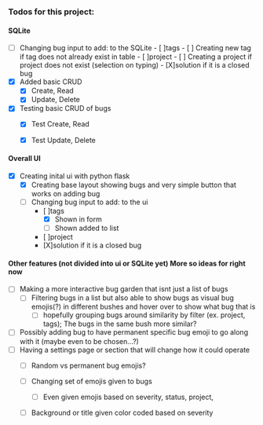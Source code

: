 ### Todos for this project:


#### SQLite
- [ ] Changing bug input to add: to the SQLite
        - [ ]tags
            - [ ] Creating new tag if tag does not already exist in table
        - [ ]project
            - [ ] Creating a project if project does not exist (selection on typing)
        - [X]solution if it is a closed bug
- [X] Added basic CRUD
    - [X] Create, Read
    - [X] Update, Delete
- [X] Testing basic CRUD of bugs 
    - [x] Test Create, Read
    - [X] Test Update, Delete


#### Overall UI
- [X] Creating inital ui with python flask
    - [X] Creating base layout showing bugs and very simple button that works on adding bug
    - [ ] Changing bug input to add: to the ui
        - [ ]tags
            - [X] Shown in form
            - [ ] Shown added to list 
        - [ ]project
        - [X]solution if it is a closed bug



#### Other features (not divided into ui or SQLite yet) More so ideas for right now
- [ ] Making a more interactive bug garden that isnt just a list of bugs
    - [ ] Filtering bugs in a list but also able to show bugs as visual bug emojis(?) in different bushes and hover over to show what bug that is
        - [ ] hopefully grouping bugs around similarity by filter (ex. project, tags); The bugs in the same bush more similar?
- [ ] Possibly adding bug to have permanent specific bug emoji to go along with it (maybe even to be chosen...?)
- [ ] Having a settings page or section that will change how it could operate
    - [ ] Random vs permanent bug emojis?
    - [ ] Changing set of emojis given to bugs
        - [ ] Even given emojis based on severity, status, project,
    - [ ] Background or title given color coded based on severity

